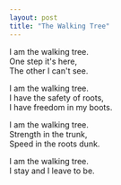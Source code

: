 ```yaml
---
layout: post
title: "The Walking Tree"
---
```

I am the walking tree.  
One step it's here,  
The other I can't see.  

I am the walking tree.  
I have the safety of roots,  
I have freedom in my boots.  

I am the walking tree.  
Strength in the trunk,  
Speed in the roots dunk. 

I am the walking tree.  
I stay and I leave to be.

